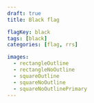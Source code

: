 ```yaml
---
draft: true
title: Black flag

flagKey: black
tags: [black]
categories: [flag, rrs]

images:
  - rectangleOutline
  - rectangleNoOutline
  - squareOutline
  - squareNoOutline
  - squareNoOutlinePrimary
---
```

